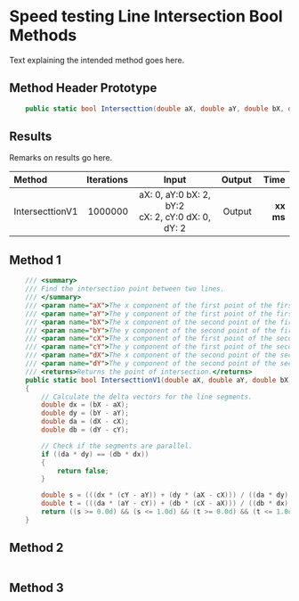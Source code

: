 # Speed testing Line Intersection Bool Methods

Text explaining the intended method goes here.

## Method Header Prototype

```c#
    public static bool Intersecttion(double aX, double aY, double bX, double bY, double cX, double cY, double dX, double dY)
```

## Results

Remarks on results go here.

| Method | Iterations | Input | Output | Time |
|:---|---:|:---:|---:|---:|
| IntersecttionV1 | 1000000 | aX: 0, aY:0 bX: 2, bY:2 <br/> cX: 2, cY:0 dX: 0, dY: 2 | Output | **xx ms** |

## Method 1

```c#
    /// <summary>
    /// Find the intersection point between two lines.
    /// </summary>
    /// <param name="aX">The x component of the first point of the first line.</param>
    /// <param name="aY">The y component of the first point of the first line.</param>
    /// <param name="bX">The x component of the second point of the first line.</param>
    /// <param name="bY">The y component of the second point of the first line.</param>
    /// <param name="cX">The x component of the first point of the second line.</param>
    /// <param name="cY">The y component of the first point of the second line.</param>
    /// <param name="dX">The x component of the second point of the second line.</param>
    /// <param name="dY">The y component of the second point of the second line.</param>
    /// <returns>Returns the point of intersection.</returns>
    public static bool IntersecttionV1(double aX, double aY, double bX, double bY, double cX, double cY, double dX, double dY)
    {
        // Calculate the delta vectors for the line segments.
        double dx = (bX - aX);
        double dy = (bY - aY);
        double da = (dX - cX);
        double db = (dY - cY);

        // Check if the segments are parallel.
        if ((da * dy) == (db * dx))
        {
            return false;
        }

        double s = (((dx * (cY - aY)) + (dy * (aX - cX))) / ((da * dy) - (db * dx)));
        double t = (((da * (aY - cY)) + (db * (cX - aX))) / ((db * dx) - (da * dy)));
        return ((s >= 0.0d) && (s <= 1.0d) && (t >= 0.0d) && (t <= 1.0d));
    }
```

## Method 2

```c#
```

## Method 3

```c#
```
